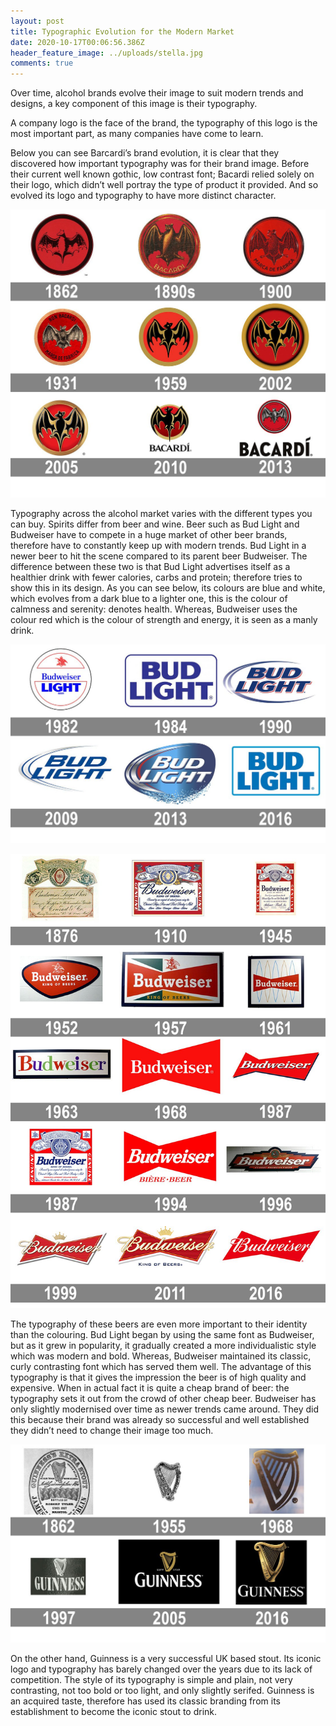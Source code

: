```yaml
---
layout: post
title: Typographic Evolution for the Modern Market
date: 2020-10-17T00:06:56.386Z
header_feature_image: ../uploads/stella.jpg
comments: true
---
```

Over time, alcohol brands evolve their image to suit modern trends and designs, a key component of this image is their typography.

A company logo is the face of the brand, the typography of this logo is the most important part, as many companies have come to learn. 

Below you can see Barcardi’s brand evolution, it is clear that they discovered how important typography was for their brand image. Before their current well known gothic, low contrast font; Bacardi relied solely on their logo, which didn’t well portray the type of product it provided. And so evolved its logo and typography to have more distinct character.

![Bacardi Brand Evolution](../uploads/bacardi-logo-history-1.jpg)

Typography across the alcohol market varies with the different types you can buy. Spirits differ from beer and wine. Beer such as Bud Light and Budweiser have to compete in a huge market of other beer brands, therefore have to constantly keep up with modern trends. Bud Light in a newer beer to hit the scene compared to its parent beer Budweiser. The difference between these two is that Bud Light advertises itself as a healthier drink with fewer calories, carbs and protein; therefore tries to show this in its design. As you can see below, its colours are blue and white, which evolves from a dark blue to a lighter one, this is the colour of calmness and serenity: denotes health. Whereas, Budweiser uses the colour red which is the colour of strength and energy, it is seen as a manly drink.

![Bud Light Brand Evolution](../uploads/bud-light-logo-history.jpg)

![Budweiser Brand Evolution](../uploads/budweiser-logo-history.jpg)

The typography of these beers are even more important to their identity than the colouring. Bud Light began by using the same font as Budweiser, but as it grew in popularity, it gradually created a more individualistic style which was modern and bold. Whereas, Budweiser maintained its classic, curly contrasting font which has served them well. The advantage of this typography is that it gives the impression the beer is of high quality and expensive. When in actual fact it is quite a cheap brand of beer: the typography sets it out from the crowd of other cheap beer. Budweiser has only slightly modernised over time as newer trends came around. They did this because their brand was already so successful and well established they didn’t need to change their image too much.

![Guinness Brand Evolution](../uploads/guinness-logo-history.jpg)

On the other hand, Guinness is a very successful UK based stout. Its iconic logo and typography has barely changed over the years due to its lack of competition. The style of its typography is simple and plain, not very contrasting, not too bold or too light, and only slightly serifed. Guinness is an acquired taste, therefore has used its classic branding from its establishment to become the iconic stout to drink.